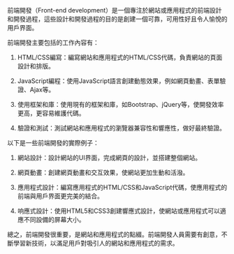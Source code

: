 

前端開發（Front-end development）是一個專注於網站或應用程式的前端設計和開發過程，這些設計和開發過程的目的是創建一個可靠，可用性好且令人愉悅的用戶界面。

前端開發主要包括的工作內容有：

1. HTML/CSS編寫：編寫網站和應用程式的HTML/CSS代碼，負責網站的頁面設計和排版。

2. JavaScript編程：使用JavaScript語言創建動態效果，例如網頁動畫、表單驗證、Ajax等。

3. 使用框架和庫：使用現有的框架和庫，如Bootstrap、jQuery等，使開發效率更高，更容易維護代碼。

4. 驗證和測試：測試網站和應用程式的瀏覽器兼容性和響應性，做好最終驗證。

以下是一些前端開發的實際例子：

1. 網站設計：設計網站的UI界面，完成網頁的設計，並搭建整個網站。

2. 網頁動畫：創建網頁動畫和交互效果，使網站更加生動和活潑。

3. 應用程式設計：編寫應用程式的HTML/CSS和JavaScript代碼，使應用程式的前端與用戶界面更完美的結合。

4. 响應式設計：使用HTML5和CSS3創建響應式設計，使網站或應用程式可以適應不同設備的屏幕大小。

總之，前端開發很重要，是網站和應用程式的點綴。前端開發人員需要有創意，不斷學習新技術，以滿足用戶對吸引人的網站和應用程式的需求。